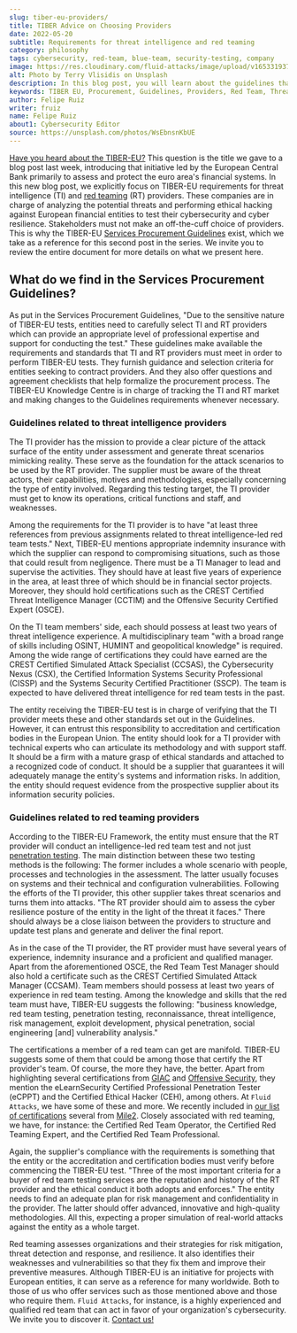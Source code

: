 ```yaml
---
slug: tiber-eu-providers/
title: TIBER Advice on Choosing Providers
date: 2022-05-20
subtitle: Requirements for threat intelligence and red teaming
category: philosophy
tags: cybersecurity, red-team, blue-team, security-testing, company
image: https://res.cloudinary.com/fluid-attacks/image/upload/v1653319371/blog/tiber-eu-providers/cover_tiber_eu_providers.webp
alt: Photo by Terry Vlisidis on Unsplash
description: In this blog post, you will learn about the guidelines that TIBER-EU provides to entities to choose threat intelligence and red teaming providers.
keywords: TIBER EU, Procurement, Guidelines, Providers, Red Team, Threat Intelligence, Cyber Resilience, Ethical Hacking, Pentesting
author: Felipe Ruiz
writer: fruiz
name: Felipe Ruiz
about1: Cybersecurity Editor
source: https://unsplash.com/photos/WsEbnsnKbUE
---
```


[Have you heard about the TIBER-EU?](../tiber-eu-framework/)
This question is the title
we gave to a blog post last week,
introducing that initiative
led by the European Central Bank
primarily to assess and protect the euro area's financial systems.
In this new blog post,
we explicitly focus on TIBER-EU requirements
for threat intelligence (TI)
and [red teaming](../../solutions/red-teaming/) (RT) providers.
These companies are in charge of analyzing the potential threats
and performing ethical hacking against European financial entities
to test their cybersecurity and cyber resilience.
Stakeholders must not make an off-the-cuff choice of providers.
This is why the TIBER-EU [Services Procurement Guidelines](https://www.ecb.europa.eu/pub/pdf/other/ecb.1808tiber_eu_framework.en.pdf)
exist,
which we take as a reference
for this second post in the series.
We invite you to review the entire document
for more details on what we present here.

## What do we find in the Services Procurement Guidelines?

As put in the Services Procurement Guidelines,
"Due to the sensitive nature of TIBER-EU tests,
entities need to carefully select TI and RT providers
which can provide an appropriate level of professional expertise
and support for conducting the test."
These guidelines make available the requirements and standards
that TI and RT providers must meet
in order to perform TIBER-EU tests.
They furnish guidance and selection criteria
for entities seeking to contract providers.
And they also offer questions and agreement checklists
that help formalize the procurement process.
The TIBER-EU Knowledge Centre is in charge of tracking the TI and RT market
and making changes to the Guidelines requirements whenever necessary.

### Guidelines related to threat intelligence providers

The TI provider has the mission
to provide a clear picture of the attack surface of the entity under assessment
and generate threat scenarios mimicking reality.
These serve as the foundation for the attack scenarios
to be used by the RT provider.
The supplier must be aware of the threat actors,
their capabilities, motives and methodologies,
especially concerning the type of entity involved.
Regarding this testing target,
the TI provider must get to know its operations,
critical functions and staff,
and weaknesses.

Among the requirements for the TI provider is to have
"at least three references from previous assignments
related to threat intelligence-led red team tests."
Next,
TIBER-EU mentions appropriate indemnity insurance
with which the supplier can respond to compromising situations,
such as those that could result from negligence.
There must be a TI Manager to lead and supervise the activities.
They should have at least five years of experience in the area,
at least three of which should be in financial sector projects.
Moreover,
they should hold certifications
such as the CREST Certified Threat Intelligence Manager (CCTIM)
and the Offensive Security Certified Expert (OSCE).

On the TI team members' side,
each should possess at least two years of threat intelligence experience.
A multidisciplinary team
"with a broad range of skills including OSINT,
HUMINT and geopolitical knowledge" is required.
Among the wide range of certifications
they could have earned
are the CREST Certified Simulated Attack Specialist (CCSAS),
the Cybersecurity Nexus (CSX),
the Certified Information Systems Security Professional (CISSP)
and the Systems Security Certified Practitioner (SSCP).
The team is expected to have delivered threat intelligence
for red team tests in the past.

The entity receiving the TIBER-EU test is in charge of verifying that
the TI provider meets these and other standards
set out in the Guidelines.
However,
it can entrust this responsibility to accreditation and certification bodies
in the European Union.
The entity should look for a TI provider with technical experts
who can articulate its methodology
and with support staff.
It should be a firm with a mature grasp of ethical standards
and attached to a recognized code of conduct.
It should be a supplier that guarantees
it will adequately manage the entity's systems and information risks.
In addition,
the entity should request evidence from the prospective supplier
about its information security policies.

<cta-banner
  buttontxt="Read more"
  link="/solutions/red-teaming/"
  title="Get started with Fluid Attacks' Red Teaming solution right now"
/>

### Guidelines related to red teaming providers

According to the TIBER-EU Framework,
the entity must ensure that
the RT provider will conduct an intelligence-led red team test
and not just [penetration testing](../../solutions/penetration-testing/).
The main distinction between these two testing methods is the following:
The former includes a whole scenario with people,
processes and technologies
in the assessment.
The latter usually focuses on systems
and their technical and configuration vulnerabilities.
Following the efforts of the TI provider,
this other supplier takes threat scenarios
and turns them into attacks.
"The RT provider should aim to assess
the cyber resilience posture of the entity
in the light of the threat it faces."
There should always be a close liaison between the providers
to structure and update test plans
and generate and deliver the final report.

As in the case of the TI provider,
the RT provider must have several years of experience,
indemnity insurance
and a proficient and qualified manager.
Apart from the aforementioned OSCE,
the Red Team Test Manager should also hold a certificate
such as the CREST Certified Simulated Attack Manager (CCSAM).
Team members should possess at least two years of experience
in red team testing.
Among the knowledge and skills that the red team must have,
TIBER-EU suggests the following:
"business knowledge, red team testing, penetration testing,
reconnaissance, threat intelligence, risk management,
exploit development, physical penetration,
social engineering \[and\] vulnerability analysis."

The certifications a member of a red team can get are manifold.
TIBER-EU suggests some of them
that could be among those that certify the RT provider's team.
Of course,
the more they have,
the better.
Apart from highlighting several certifications from [GIAC](https://www.giac.org/)
and [Offensive Security](https://www.offensive-security.com/courses-and-certifications/),
they mention the eLearnSecurity Certified Professional Penetration Tester
(eCPPT) and the Certified Ethical Hacker (CEH),
among others.
At `Fluid Attacks`,
we have some of these and more.
We recently included in [our list of certifications](../../about-us/certifications/)
several from [Mile2](https://www.mile2.com/).
Closely associated with red teaming,
we have,
for instance:
the Certified Red Team Operator,
the Certified Red Teaming Expert,
and the Certified Red Team Professional.

Again,
the supplier's compliance with the requirements is something
that the entity
or the accreditation and certification bodies
must verify before commencing the TIBER-EU test.
"Three of the most important criteria
for a buyer of red team testing services
are the reputation and history of the RT provider
and the ethical conduct it both adopts and enforces."
The entity needs to find an adequate plan for risk management
and confidentiality in the provider.
The latter should offer advanced,
innovative and high-quality methodologies.
All this,
expecting a proper simulation of real-world attacks
against the entity as a whole target.

Red teaming assesses organizations
and their strategies for risk mitigation,
threat detection and response,
and resilience.
It also identifies their weaknesses and vulnerabilities
so that they fix them and improve their preventive measures.
Although TIBER-EU is an initiative for projects with European entities,
it can serve as a reference for many worldwide.
Both to those of us who offer services
such as those mentioned above
and those who require them.
`Fluid Attacks`,
for instance,
is a highly experienced and qualified red team
that can act in favor of your organization's cybersecurity.
We invite you to discover it.
[Contact us!](../../contact-us/)
